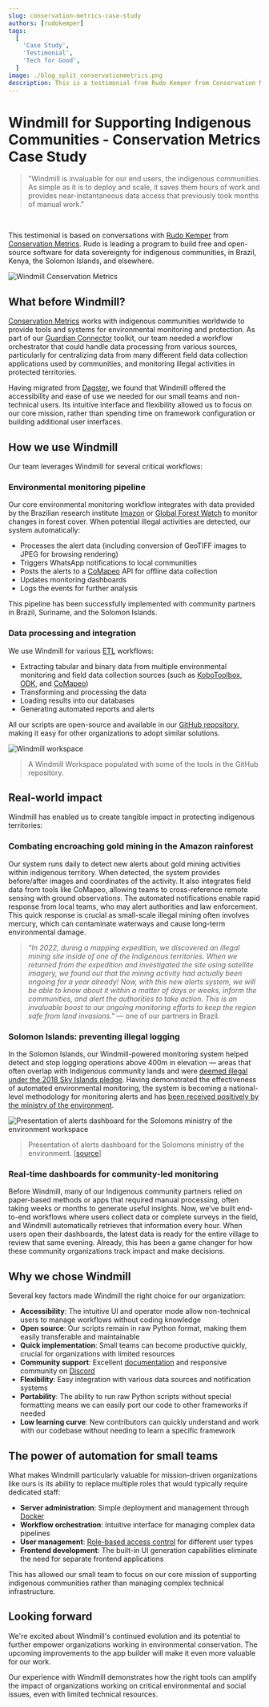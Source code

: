 ```yaml
---
slug: conservation-metrics-case-study
authors: [rudokemper]
tags:
  [
    'Case Study',
    'Testimonial',
    'Tech for Good',
  ]
image: ./blog_split_conservationmetrics.png
description: This is a testimonial from Rudo Kemper from Conservation Metrics about how Windmill has helped them build open-source software for indigenous communities, enabling automated data processing and critical alerts for environmental protection.
---
```


# Windmill for Supporting Indigenous Communities - Conservation Metrics Case Study

> "Windmill is invaluable for our end users, the indigenous communities. As simple as it is to deploy and scale, it saves them hours of work and provides near-instantaneous data access that previously took months of manual work."

<br/>

This testimonial is based on conversations with [Rudo Kemper](https://www.linkedin.com/in/rudo-kemper/) from [Conservation Metrics](https://conservationmetrics.com/). Rudo is leading a program to build free and open-source software for data sovereignty for indigenous communities, in Brazil, Kenya, the Solomon Islands, and elsewhere.

![Windmill Conservation Metrics](./blog_split_conservationmetrics.png)

## What before Windmill?

[Conservation Metrics](https://conservationmetrics.com/) works with indigenous communities worldwide to provide tools and systems for environmental monitoring and protection. As part of our [Guardian Connector](https://guardianconnector.net) toolkit, our team needed a workflow orchestrator that could handle data processing from various sources, particularly for centralizing data from many different field data collection applications used by communities, and monitoring illegal activities in protected territories.

Having migrated from [Dagster](https://dagster.io/), we found that Windmill offered the accessibility and ease of use we needed for our small teams and non-technical users. Its intuitive interface and flexibility allowed us to focus on our core mission, rather than spending time on framework configuration or building additional user interfaces.

## How we use Windmill

Our team leverages Windmill for several critical workflows:

### Environmental monitoring pipeline

Our core environmental monitoring workflow integrates with data provided by the Brazilian research institute [Imazon](https://imazon.org.br/en/) or [Global Forest Watch](https://www.globalforestwatch.org/) to monitor changes in forest cover. When potential illegal activities are detected, our system automatically:
- Processes the alert data (including conversion of GeoTIFF images to JPEG for browsing rendering)
- Triggers WhatsApp notifications to local communities
- Posts the alerts to a [CoMapeo](https://www.comapeo.app/) API for offline data collection
- Updates monitoring dashboards
- Logs the events for further analysis

This pipeline has been successfully implemented with community partners in Brazil, Suriname, and the Solomon Islands.

### Data processing and integration

We use Windmill for various [ETL](/docs/core_concepts/data_pipelines) workflows:
- Extracting tabular and binary data from multiple environmental monitoring and field data collection sources (such as [KoboToolbox](https://www.kobotoolbox.org/), [ODK](https://getodk.org/), and [CoMapeo](https://www.comapeo.app/))
- Transforming and processing the data
- Loading results into our databases
- Generating automated reports and alerts

All our scripts are open-source and available in our [GitHub repository](https://github.com/ConservationMetrics/gc-scripts-hub), making it easy for other organizations to adopt similar solutions.

![Windmill workspace](./windmill_workspace.jpg "Windmill workspace")

> A Windmill Workspace populated with some of the tools in the GitHub repository.

## Real-world impact

Windmill has enabled us to create tangible impact in protecting indigenous territories:

### Combating encroaching gold mining in the Amazon rainforest

Our system runs daily to detect new alerts about gold mining activities within indigenous territory. When detected, the system provides before/after images and coordinates of the activity. It also integrates field data from tools like CoMapeo, allowing teams to cross-reference remote sensing with ground observations. The automated notifications enable rapid response from local teams, who may alert authorities and law enforcement. This quick response is crucial as small-scale illegal mining often involves mercury, which can contaminate waterways and cause long-term environmental damage.

> _"In 2022, during a mapping expedition, we discovered an illegal mining site inside of one of the Indigenous territories. When we returned from the expedition and investigated the site using satellite imagery, we found out that the mining activity had actually been ongoing for a year already! Now, with this new alerts system, we will be able to know about it within a matter of days or weeks, inform the communities, and alert the authorities to take action. This is an invaluable boost to our ongoing monitoring efforts to keep the region safe from land invasions."_ — one of our partners in Brazil.

### Solomon Islands: preventing illegal logging

In the Solomon Islands, our Windmill-powered monitoring system helped detect and stop logging operations above 400m in elevation — areas that often overlap with Indigenous community lands and were [deemed illegal under the 2018 Sky Islands pledge](https://www.solomonstarnews.com/pm-signs-gov-t-pledge-to-ban-logging-mining/). Having demonstrated the effectiveness of automated environmental monitoring, the system is becoming a national-level methodology for monitoring alerts and has [been received positively by the ministry of the environment](https://mai-maasina.org/change-detection-presentation-to-the-ministry-of-environment/).

![Presentation of alerts dashboard for the Solomons ministry of the environment workspace](./solomons.jpg "Presentation of alerts dashboard for the Solomons ministry of the environment")

> Presentation of alerts dashboard for the Solomons ministry of the environment. [[source](https://mai-maasina.org/change-detection-presentation-to-the-ministry-of-environment/)]

### Real-time dashboards for community-led monitoring

Before Windmill, many of our Indigenous community partners relied on paper-based methods or apps that required manual processing, often taking weeks or months to generate useful insights. Now, we’ve built end-to-end workflows where users collect data or complete surveys in the field, and Windmill automatically retrieves that information every hour. When users open their dashboards, the latest data is ready for the entire village to review that same evening. Already, this has been a game changer for how these community organizations track impact and make decisions.

## Why we chose Windmill

Several key factors made Windmill the right choice for our organization:

- **Accessibility**: The intuitive UI and operator mode allow non-technical users to manage workflows without coding knowledge
- **Open source**: Our scripts remain in raw Python format, making them easily transferable and maintainable
- **Quick implementation**: Small teams can become productive quickly, crucial for organizations with limited resources
- **Community support**: Excellent [documentation](/docs/intro) and responsive community on [Discord](https://discord.com/invite/V7PM2YHsPB)
- **Flexibility**: Easy integration with various data sources and notification systems
- **Portability**: The ability to run raw Python scripts without special formatting means we can easily port our code to other frameworks if needed
- **Low learning curve**: New contributors can quickly understand and work with our codebase without needing to learn a specific framework

## The power of automation for small teams

What makes Windmill particularly valuable for mission-driven organizations like ours is its ability to replace multiple roles that would typically require dedicated staff:

- **Server administration**: Simple deployment and management through [Docker](/docs/advanced/self_host#docker)
- **Workflow orchestration**: Intuitive interface for managing complex data pipelines
- **User management**: [Role-based access control](/docs/core_concepts/roles_and_permissions) for different user types
- **Frontend development**: The built-in UI generation capabilities eliminate the need for separate frontend applications

This has allowed our small team to focus on our core mission of supporting indigenous communities rather than managing complex technical infrastructure.

## Looking forward

We're excited about Windmill's continued evolution and its potential to further empower organizations working in environmental conservation. The upcoming improvements to the app builder will make it even more valuable for our work.

Our experience with Windmill demonstrates how the right tools can amplify the impact of organizations working on critical environmental and social issues, even with limited technical resources.